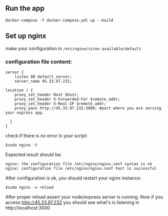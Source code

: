 ## Run the app
`docker-compose -f docker-compose.yml up --build`

## Set up nginx
make your configuration in `/etc/nginx/sites-available/default`

### configuration file content:
```
server {
    listen 80 default_server;
    server_name 45.33.97.232;

location / {
    proxy_set_header Host $host;
    proxy_set_header X-Forwarded-For $remote_addr;
    proxy_set_header X-Real-IP $remote_addr;
    proxy_pass http://45.33.97.232:3000; #port where you are serving your express app.

  }
}
```

check if there is no error in your script:

`$sudo nginx -t`

Expected result should be:
```
nginx: the configuration file /etc/nginx/nginx.conf syntax is ok
nginx: configuration file /etc/nginx/nginx.conf test is successful
```

After configuration is ok, you should restart your nginx instance:

```
$sudo nginx -s reload
```

After proper reload assert your node/express server is running. Now if you access http://45.33.97.232 you should see what's is listening in http://localhost:3000